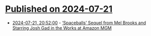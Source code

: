 # [Published on 2024-07-21](index.md)

* [2024-07-21, 20:52:00](https://soylentnews.org/article.pl?sid=24/07/20/1454226&from=rss) - [‘Spaceballs’ Sequel from Mel Brooks and Starring Josh Gad in the Works at Amazon MGM](https://soylentnews.org/article.pl?sid=24/07/20/1454226&from=rss)
